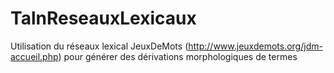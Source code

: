 # TalnReseauxLexicaux

Utilisation du réseaux lexical JeuxDeMots (http://www.jeuxdemots.org/jdm-accueil.php) pour générer des dérivations morphologiques de termes
